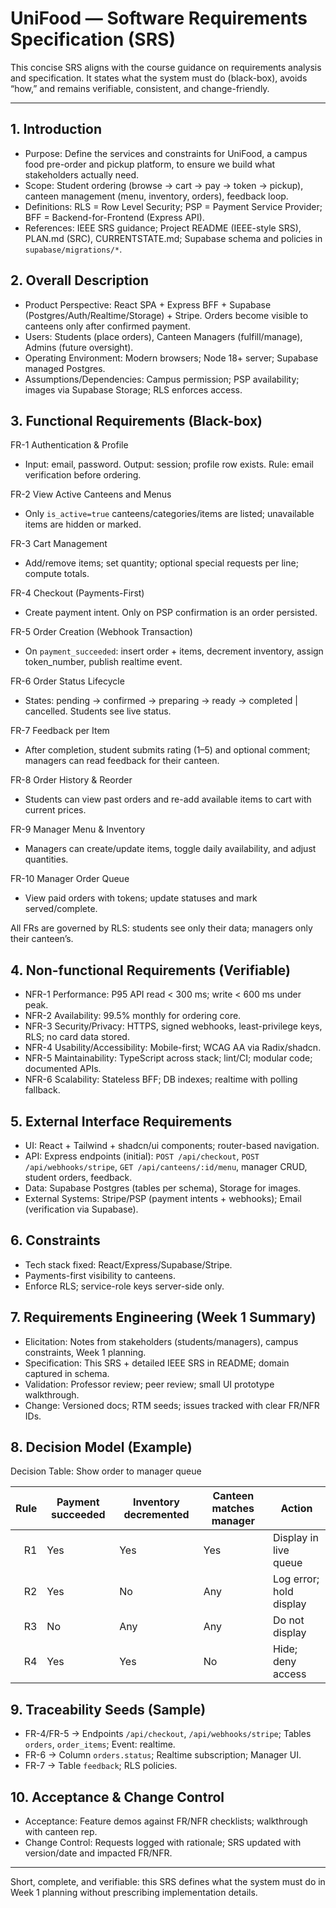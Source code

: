 # UniFood —  Software Requirements Specification (SRS)


This concise SRS aligns with the course guidance on requirements analysis and specification. It states what the system must do (black-box), avoids “how,” and remains verifiable, consistent, and change-friendly.

---

## 1. Introduction

- Purpose: Define the services and constraints for UniFood, a campus food pre-order and pickup platform, to ensure we build what stakeholders actually need.
- Scope: Student ordering (browse → cart → pay → token → pickup), canteen management (menu, inventory, orders), feedback loop.
- Definitions: RLS = Row Level Security; PSP = Payment Service Provider; BFF = Backend-for-Frontend (Express API).
- References: IEEE SRS guidance; Project README (IEEE-style SRS), PLAN.md (SRC), CURRENTSTATE.md; Supabase schema and policies in `supabase/migrations/*`.

## 2. Overall Description

- Product Perspective: React SPA + Express BFF + Supabase (Postgres/Auth/Realtime/Storage) + Stripe. Orders become visible to canteens only after confirmed payment.
- Users: Students (place orders), Canteen Managers (fulfill/manage), Admins (future oversight).
- Operating Environment: Modern browsers; Node 18+ server; Supabase managed Postgres.
- Assumptions/Dependencies: Campus permission; PSP availability; images via Supabase Storage; RLS enforces access.

## 3. Functional Requirements (Black-box)

FR-1 Authentication & Profile
- Input: email, password. Output: session; profile row exists. Rule: email verification before ordering.

FR-2 View Active Canteens and Menus
- Only `is_active=true` canteens/categories/items are listed; unavailable items are hidden or marked.

FR-3 Cart Management
- Add/remove items; set quantity; optional special requests per line; compute totals.

FR-4 Checkout (Payments-First)
- Create payment intent. Only on PSP confirmation is an order persisted.

FR-5 Order Creation (Webhook Transaction)
- On `payment_succeeded`: insert order + items, decrement inventory, assign token_number, publish realtime event.

FR-6 Order Status Lifecycle
- States: pending → confirmed → preparing → ready → completed | cancelled. Students see live status.

FR-7 Feedback per Item
- After completion, student submits rating (1–5) and optional comment; managers can read feedback for their canteen.

FR-8 Order History & Reorder
- Students can view past orders and re-add available items to cart with current prices.

FR-9 Manager Menu & Inventory
- Managers can create/update items, toggle daily availability, and adjust quantities.

FR-10 Manager Order Queue
- View paid orders with tokens; update statuses and mark served/complete.

All FRs are governed by RLS: students see only their data; managers only their canteen’s.

## 4. Non-functional Requirements (Verifiable)

- NFR-1 Performance: P95 API read < 300 ms; write < 600 ms under peak.
- NFR-2 Availability: 99.5% monthly for ordering core.
- NFR-3 Security/Privacy: HTTPS, signed webhooks, least-privilege keys, RLS; no card data stored.
- NFR-4 Usability/Accessibility: Mobile-first; WCAG AA via Radix/shadcn.
- NFR-5 Maintainability: TypeScript across stack; lint/CI; modular code; documented APIs.
- NFR-6 Scalability: Stateless BFF; DB indexes; realtime with polling fallback.

## 5. External Interface Requirements

- UI: React + Tailwind + shadcn/ui components; router-based navigation.
- API: Express endpoints (initial): `POST /api/checkout`, `POST /api/webhooks/stripe`, `GET /api/canteens/:id/menu`, manager CRUD, student orders, feedback.
- Data: Supabase Postgres (tables per schema), Storage for images.
- External Systems: Stripe/PSP (payment intents + webhooks); Email (verification via Supabase).

## 6. Constraints

- Tech stack fixed: React/Express/Supabase/Stripe.
- Payments-first visibility to canteens.
- Enforce RLS; service-role keys server-side only.

## 7. Requirements Engineering (Week 1 Summary)

- Elicitation: Notes from stakeholders (students/managers), campus constraints, Week 1 planning.
- Specification: This SRS + detailed IEEE SRS in README; domain captured in schema.
- Validation: Professor review; peer review; small UI prototype walkthrough.
- Change: Versioned docs; RTM seeds; issues tracked with clear FR/NFR IDs.

## 8. Decision Model (Example)

Decision Table: Show order to manager queue

| Rule | Payment succeeded | Inventory decremented | Canteen matches manager | Action                  |
|-----:|-------------------|------------------------|-------------------------|-------------------------|
| R1   | Yes               | Yes                    | Yes                     | Display in live queue   |
| R2   | Yes               | No                     | Any                     | Log error; hold display |
| R3   | No                | Any                    | Any                     | Do not display          |
| R4   | Yes               | Yes                    | No                      | Hide; deny access       |

## 9. Traceability Seeds (Sample)

- FR-4/FR-5 → Endpoints `/api/checkout`, `/api/webhooks/stripe`; Tables `orders`, `order_items`; Event: realtime.
- FR-6 → Column `orders.status`; Realtime subscription; Manager UI.
- FR-7 → Table `feedback`; RLS policies.

## 10. Acceptance & Change Control

- Acceptance: Feature demos against FR/NFR checklists; walkthrough with canteen rep.
- Change Control: Requests logged with rationale; SRS updated with version/date and impacted FR/NFR.

---

Short, complete, and verifiable: this SRS defines what the system must do in Week 1 planning without prescribing implementation details.
